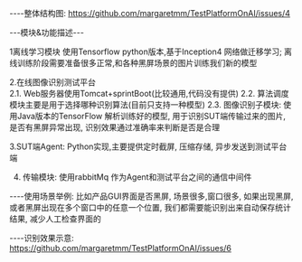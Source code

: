 
----整体结构图:
https://github.com/margaretmm/TestPlatformOnAI/issues/4


---模块&功能描述---


1离线学习模块	使用Tensorflow python版本,基于Inception4 网络做迁移学习;
             离线训练阶段需要准备很多正常,和各种黑屏场景的图片训练我们新的模型


2.在线图像识别测试平台	
   2.1.	Web服务器使用Tomcat+sprintBoot(比较通用,代码没有提供)
   2.2.	算法调度模块主要是用于选择哪种识别算法(目前只支持一种模型)
   2.3.	图像识别子模块: 使用Java版本的TensorFlow 解析训练好的模型, 用于识别SUT端传输过来的图片, 是否有黑屏异常出现, 识别效果通过准确率来判断是否是合理


3.SUT端Agent:
    Python实现,主要提供定时截屏, 压缩存储, 异步发送到测试平台端


4. 传输模块:
    使用rabbitMq 作为Agent和测试平台之间的通信中间件



----使用场景举例:
  比如产品GUI界面是否黑屏, 场景很多,窗口很多, 如果出现黑屏,或者黑屏出现在多个窗口中的任意一个位置, 我们都需要能识别出来自动保存统计结果, 减少人工检查界面的
  
  
----识别效果示意:
https://github.com/margaretmm/TestPlatformOnAI/issues/6
  
  


